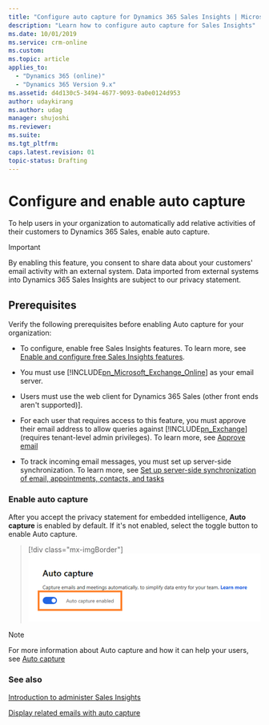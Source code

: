 ```yaml
---
title: "Configure auto capture for Dynamics 365 Sales Insights | MicrosoftDocs"
description: "Learn how to configure auto capture for Sales Insights"
ms.date: 10/01/2019
ms.service: crm-online
ms.custom: 
ms.topic: article
applies_to:
  - "Dynamics 365 (online)"
  - "Dynamics 365 Version 9.x"
ms.assetid: d4d130c5-3494-4677-9093-0a0e0124d953
author: udaykirang
ms.author: udag
manager: shujoshi
ms.reviewer: 
ms.suite: 
ms.tgt_pltfrm: 
caps.latest.revision: 01
topic-status: Drafting
---
```


# Configure and enable auto capture

To help users in your organization to automatically add relative activities of their customers to Dynamics 365 Sales, enable auto capture.

> [!IMPORTANT]
> By enabling this feature, you consent to share data about your customers' email activity with an external system. Data imported from external systems into Dynamics 365 Sales Insights are subject to our privacy statement.

## Prerequisites

Verify the following prerequisites before enabling Auto capture for your organization: 

- To configure, enable free Sales Insights features. To learn more, see [Enable and configure free Sales Insights features](intro-admin-guide-sales-insights.md#enable-and-configure-free-sales-insights-features).

- You must use [!INCLUDE[pn_Microsoft_Exchange_Online](../includes/pn-microsoft-exchange-online.md)] as your email server. 

- Users must use the web client for Dynamics 365 Sales (other front ends aren't supported)].  

- For each user that requires access to this feature, you must approve their email address to allow queries against [!INCLUDE[pn_Exchange](../includes/pn-exchange.md)] (requires tenant-level admin privileges). To learn more, see [Approve email](/dynamics365/customer-engagement/admin/connect-exchange-online#approve-email) 

- To track incoming email messages, you must set up server-side synchronization. To learn more, see [Set up server-side synchronization of email, appointments, contacts, and tasks](/dynamics365/customer-engagement/admin/set-up-server-side-synchronization-of-email-appointments-contacts-and-tasks)  

### Enable auto capture

After you accept the privacy statement for embedded intelligence, **Auto capture** is enabled by default. If it's not enabled, select the toggle button to enable Auto capture.

   > [!div class="mx-imgBorder"]
   > ![Enable or disable Auto capture](media/si-admin-auto-capture-enable-disable.png "Enable or disable Auto capture")

> [!NOTE]
> For more information about Auto capture and how it can help your users, see [Auto capture](auto-capture.md)

### See also

[Introduction to administer Sales Insights](intro-admin-guide-sales-insights.md)

[Display related emails with auto capture](auto-capture.md)